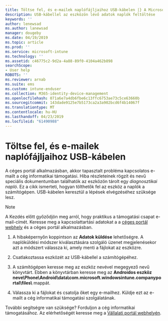 ```yaml
---
title: Töltse fel, és e-mailek naplófájljaihoz USB-kábelen |} A Microsoft Docs
description: USB-kábellel az eszközön lévő adatok naplók feltöltése
keywords: ''
author: lenewsad
ms.author: lanewsad
manager: dougeby
ms.date: 04/19/2019
ms.topic: article
ms.prod: ''
ms.service: microsoft-intune
ms.technology: ''
ms.assetid: c46775c2-9d2a-4a88-89f0-4104a462b898
searchScope:
- User help
ROBOTS: ''
ms.reviewer: arnab
ms.suite: ems
ms.custom: intune-enduser
ms.collection: M365-identity-device-management
ms.openlocfilehash: 071a6e7a4db6fbe6c13ffc6753ae73c5ce63660b
ms.sourcegitcommit: 143dade9125e7b5173ca2a3a902bcd6f4b14067f
ms.translationtype: MT
ms.contentlocale: hu-HU
ms.lasthandoff: 04/23/2019
ms.locfileid: "61490988"
---
```

# <a name="upload-and-email-logs-using-a-usb-cable"></a>Töltse fel, és e-mailek naplófájljaihoz USB-kábelen

A céges portál alkalmazásban, akkor tapasztalt probléma kapcsolatos e-mailt a cég informatikai támogatási. Hiba részleteinek rögzít és nevű speciális dokumentumban találhatók az eszközön tárolt egy _diagnosztikai napló_. Ez a cikk ismerteti, hogyan tölthetők fel az eszköz a naplók a számítógépen. USB-kábelen keresztül a lépések elvégzéséhez szüksége lesz.   

> [!Note]
> A Kezdés előtt győződjön meg arról, hogy praktikus a támogatási csapat e-mail-címét. Keresse meg a kapcsolattartási adatokat a a [céges portál webhely](https://go.microsoft.com/fwlink/?linkid=2010980) és a céges portál alkalmazásban. 

1. A hibaképernyőn koppintson az **Adatok küldése** lehetőségre. A naplóküldési módszer kiválasztására szolgáló üzenet megjelenésekor azt a módszert válassza ki, amely menti a fájlokat az eszközre.  

2. Csatlakoztassa eszközét az USB-kábellel a számítógépéhez. 

3. A számítógépen keresse meg az eszköz nevével megegyező nevű könyvtárt. Ebben a könyvtárban keresse meg az <strong>Androidos eszköz neve\Phone\Android\data\com.microsoft.windowsintune.companyportal\files\\</strong> mappát.

4. Válassza ki a fájlokat és csatolja őket egy e-mailhez. Küldje ezt az e-mailt a cég informatikai támogatási szolgálatának.

További segítségre van szüksége? Forduljon a cég informatikai támogatásához. Az elérhetőségét keresse meg a [Vállalati portál webhelyén](https://go.microsoft.com/fwlink/?linkid=2010980).
